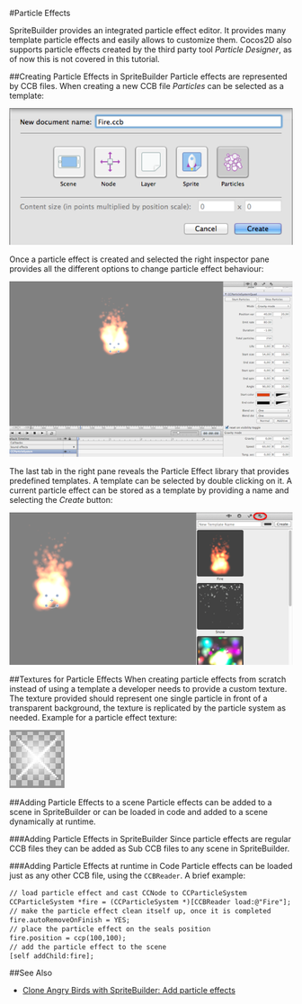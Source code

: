 #Particle Effects

SpriteBuilder provides an integrated particle effect editor. It provides many template particle effects and easily allows to customize them. Cocos2D also supports particle effects created by the third party tool *Particle Designer*, as of now this is not covered in this tutorial.

##Creating Particle Effects in SpriteBuilder
Particle effects are represented by CCB files. When creating a new CCB file *Particles* can be selected as a template:

![image](particle-effects-new-ccb-particles.png)

Once a particle effect is created and selected the right inspector pane provides all the different options to change particle effect behaviour:

![image](particle-effects-node-properties.png)

The last tab in the right pane reveals the Particle Effect library that provides predefined templates. A template can be selected by double clicking on it. A current particle effect can be stored as a template by providing a name and selecting the *Create* button:

![image](particle-effects-templates.png)

##Textures for Particle Effects
When creating particle effects from scratch instead of using a template a developer needs to provide a custom texture. The texture provided should represent one single particle in front of a transparent background, the texture is replicated by the particle system as needed. Example for a particle effect texture:

![image](particle-effects-texture-example.png)

##Adding Particle Effects to a scene
Particle effects can be added to a scene in SpriteBuilder or can be loaded in code and added to a scene dynamically at runtime.

###Adding Particle Effects in SpriteBuilder
Since particle effects are regular CCB files they can be added as Sub CCB files to any scene in SpriteBuilder.

###Adding Particle Effects at runtime in Code
Particle effects can be loaded just as any other CCB file, using the `CCBReader`. A brief example:

	// load particle effect and cast CCNode to CCParticleSystem
	CCParticleSystem *fire = (CCParticleSystem *)[CCBReader load:@"Fire"];
	// make the particle effect clean itself up, once it is completed
	fire.autoRemoveOnFinish = YES;
	// place the particle effect on the seals position
	fire.position = ccp(100,100);
	// add the particle effect to the scene
	[self addChild:fire];

##See Also

- [Clone Angry Birds with SpriteBuilder: Add particle effects](https://www.makegameswith.us/tutorials/getting-started-with-spritebuilder/particle-effect/)
